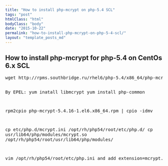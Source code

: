 ```yaml
---
title: "How to install php-mcrypt on php-5.4 SCL"
tags: "post"
htmlClass: "html"
bodyClass: "body"
date: "2015-10-22"
permalink: "how-to-install-php-mcrypt-on-php-5-4-scl/"
layout: "template_posts_md"
---
```

<h2>How to install php-mcrypt for php-5.4 on CentOs 6.x SCL</h2>
<p></p>
<pre>
wget http://rpms.southbridge.ru/rhel6/php-5.4/x86_64/php-mcrypt-5.4.16-1.el6.x86_64.rpm

By EPEL:
yum inatall libmcrypt
yum install php-common

rpm2cpio php-mcrypt-5.4.16-1.el6.x86_64.rpm | cpio -idmv

cp etc/php.d/mcrypt.ini /opt/rh/php54/root/etc/php.d/
cp usr/lib64/php/modules/mcrypt.so /opt/rh/php54/root/usr/lib64/php/modules/

vim /opt/rh/php54/root/etc/php.ini
and add
extension=mcrypt.so
</pre>
